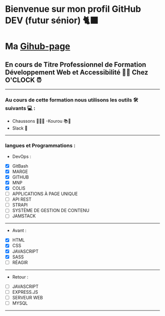 #  Bienvenue sur mon profil GitHub DEV (futur sénior) 🐈‍⬛

# Ma [Gihub-page](https://github.com/jimmyomont)

##  En cours de Titre Professionnel de Formation Développement Web et Accessibilité 👨‍💻 Chez **O'CLOCK** ⏰
---
###  Au cours de cette formation nous utilisons les outils 🛠️ suivants 💻 :

- Chaussons 🧑‍🏫💼
-Kourou 📚📝
- Slack 📱
---
###  langues et Programmations :

* DevOps :
- [x] GitBash
- [x] MARGE
- [x] GITHUB
- [x] MNP
- [x] COLIS
- [ ] APPLICATIONS À PAGE UNIQUE
- [ ] API REST
- [ ] STRAPI
- [ ] SYSTÈME DE GESTION DE CONTENU
- [ ] JAMSTACK
---
* Avant :
- [x] HTML
- [x] CSS
- [x] JAVASCRIPT
- [x] SASS
- [ ] RÉAGIR
---
* Retour :
- [ ] JAVASCRIPT
- [ ] EXPRESS.JS
- [ ] SERVEUR WEB
- [ ] MYSQL
---
